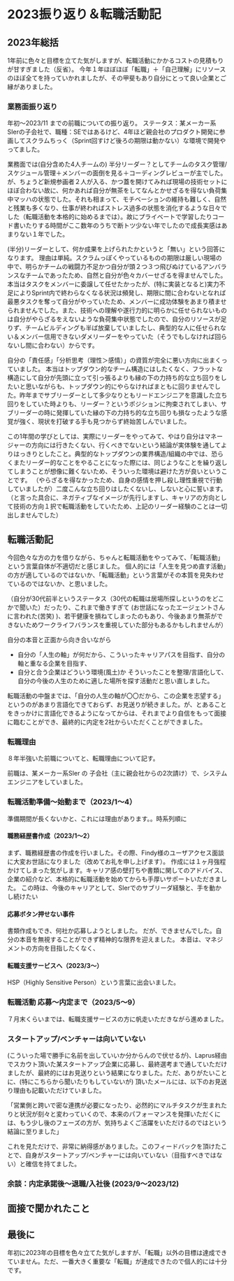 
# 2023振り返り＆転職活動記

## 2023年総括

1年前に色々と目標を立てた気がしますが、転職活動にかかるコストの見積もりが甘すぎました（反省）。
今年１年ほぼほぼ「転職」＋「自己理解」にリソースのほぼ全てを持っていかれましたが、その甲斐もあり自分にとって良い企業とご縁がありました。



### 業務面振り返り

年初～2023/11 までの前職についての振り返り。
ステータス：某メーカー系SIerの子会社で、職種：SEではあるけど、4年ほど親会社のプロダクト開発に参画してスクラムちっく（Sprint回すけど後ろの期限は動かない）な環境で開発やってました。

業務面では(自分含めた4人チームの) 半分リーダー？としてチームのタスク管理/スケジュール管理＋メンバーの面倒を見る＋コーディングレビューが主でした。が、ちょうど新規参画者２人が入る、かつ蓋を開けてみれば現場の技術セットにほぼ合わない故に、何かあれば自分が無茶をしてなんとかせざるを得ない負荷集中マッハの状態でした。それも相まって、モチベーションの維持も難しく、自然と残業も多くなり、仕事が終わればストレス過多の状態を消化するような日々でした（転職活動を本格的に始めるまでは）。故にプライベートで学習したりコード書いたりする時間がここ数年のうちで断トツ少ない年でしたので成長実感はあまりない１年でした。

(半分)リーダーとして、何か成果を上げられたかというと「無い」という回答になります。
理由は単純。スクラムっぽくやっているものの期限は厳しい現場の中で、明らかチームの戦闘力不足かつ自分が頭２つ３つ飛びぬけているアンバランスなチームであったため、自然と自分が色々カバーせざるを得ませんでした。本当はタスクをメンバーに委譲して任せたかったが、(特に実装となると)実力不足によりSprint内で終わらなくなる状況は頻発し、期限に間に合わないとなれば最悪タスクを奪って自分がやっていたため、メンバーに成功体験をあまり積ませられませんでした。また、技術への理解や遂行力的に明らかに任せられないものは自分がやらざるをえないような負荷集中状態でしたので、自分のリソースが足りず、チームビルディングも半ば放棄していましたし、典型的な人に任せられない＆メンバー信用できないダメリーダーをやっていた（そうでもしなければ回らないし間に合わない）からです。

自分の「責任感」「分析思考（理性＞感情）」の資質が完全に悪い方向に出まくっていました。
本当はトップダウン的なチーム構造にはしたくなく、フラットな構造にして自分が先頭に立って引っ張るよりも縁の下の力持ち的な立ち回りをしたいと思いながらも、トップダウン的にやらなければまともに回りませんでした。昨年までサブリーダーとして多少なりともリードエンジニアを意識した立ち回りをしていた時よりも、リーダー？というポジションに拘束されてしまい、サブリーダーの時に発揮していた縁の下の力持ち的な立ち回りも損なったような感覚が強く、現状を打破する手も見つからず終始苦しんでいました。

この1年間の学びとしては、実際にリーダーをやってみて、やはり自分はマネージャーの方向には行きたくない、行くべきでないという結論が実体験を通してよりはっきりとしたこと。典型的なトップダウンの業界構造/組織の中では、恐らくまたリーダー的なことをやることになった際には、同じようなことを繰り返してしまうことが想像に難くないため、そういった環境は避けた方が良いということです。
（やらざるを得なかったため、自身の感情を押し殺し理性重視で行動していましたが）二度こんな立ち回りはしたくないし、しないと心に誓います。
（と言った具合に、ネガティブなイメージが先行しますし、キャリアの方向として技術の方向１択で転職活動をしていたため、上記のリーダー経験のことは一切出しませんでした）

## 転職活動記

今回色々な方の力を借りながら、ちゃんと転職活動をやってみて、「転職活動」という言葉自体が不適切だと感じました。
個人的には「人生を見つめ直す活動」の方が適しているのではないか、「転職活動」という言葉がその本質を見失わせているのではないか、と思いました。

（自分が30代前半というステータス（30代の転職は居場所探しというのをどこかで聞いた）だったり、これまで働きすぎて (お世話になったエージェントさんに言われた(苦笑) )、若干健康を損ねてしまったのもあり、今後あまり無茶ができないためワークライフバランスを重視していた部分もあるかもしれませんが）

自分の本音と正面から向き合いながら
- 自分の「人生の軸」が何だから、こういったキャリアパスを目指す、自分の軸と重なる企業を目指す、
- 自分と合う企業はどういう環境(風土)か
そういったことを整理/言語化して、自分の今後の人生のために適した場所を探す活動だと思い直しました。

転職活動の中盤までは、「自分の人生の軸が〇〇だから、この企業を志望する」というのがあまり言語化できておらず、お見送りが続きました。が、とあることをきっかけに言語化できるようになってからは、それまでより自信をもって面接に臨むことができ、最終的に内定を2社からいただくことができました。

### 転職理由

８年半強いた前職についてと、転職理由について記す。

前職は、某メーカー系SIer の 子会社（主に親会社からの2次請け）で、システムエンジニアをしていました。

### 転職活動準備～始動まで（2023/1～4）

準備期間が長くないかと、これには理由があります。。時系列順に
#### 職務経歴書作成（2023/1～2）

まず、職務経歴書の作成を行いました。その際、Findy様のユーザアクセス面談 に大変お世話になりました（改めてお礼を申し上げます）。
作成には１ヶ月強程かけてしまった気がします。キャリア感の壁打ちや書類に関してのアドバイス、企業の紹介など、本格的に転職活動を始めてからも手厚いサポートいただきました。
この時は、今後のキャリアとして、SIerでのサブリーダ経験と、手を動かし続けたい
#### 応募ボタン押せない事件

書類作成もでき、何社か応募しようとしました。
だが、できませんでした。自分の本音を無視することができず精神的な限界を迎えました。
本音は、マネジメントの方向を目指したくなく、
#### 転職支援サービスへ（2023/3～）

HSP（Highly Sensitive Person）という言葉に出会いました。

### 転職活動 応募～内定まで（2023/5～9）

７月末くらいまでは、転職支援サービスの方に帆走いただきながら進めました。

### スタートアップ/ベンチャーは向いていない

(こういった場で勝手に名前を出していいか分からんので伏せるが)、Laprus経由でスカウト頂いた某スタートアップ企業に応募し、最終選考まで通していただけましたが、最終的にはお見送りという結果になりました。ただ、ありがたいことに、(特にこちらから聞いたりもしていないが) 頂いたメールには、以下のお見送り理由も記載いただけていました。

「営業側と跨いで密な連携が必要になったり、必然的にマルチタスクが生まれたりと状況が刻々と変わっていくので、本来のパフォーマンスを発揮いただくには、もう少し後のフェーズの方が、気持ちよくご活躍をいただけるのではという結論に至りました」

これを見ただけで、非常に納得感がありました。このフィードバックを頂けたことで、自身がスタートアップ/ベンチャーには向いていない（目指すべきではない）と確信を持てました。

### 余談：内定承諾後～退職/入社後 (2023/9～2023/12)


## 面接で聞かれたこと


## 最後に

年初に2023年の目標を色々立てた気がしますが、「転職」以外の目標は達成できていません。ただ、一番大きく重要な「転職」が達成できたので個人的には十分です。